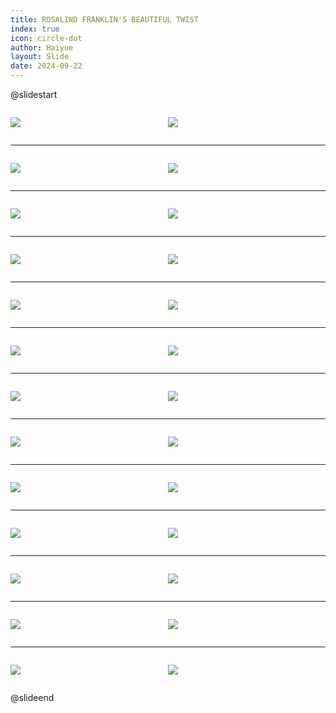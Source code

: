 ```yaml
---
title: ROSALIND FRANKLIN'S BEAUTIFUL TWIST
index: true
icon: circle-dot
author: Haiyue
layout: Slide
date: 2024-09-22
---
```

 
@slidestart

<div style="display:flex">
<div style="flex:1">

![](https://raw.githubusercontent.com/yclord/reading/refs/heads/master/english/Level-X/ROSALIND%20FRANKLIN'S%20BEAUTIFUL%20TWIST/001.webp)
</div>
<div style="flex:1">

![](https://raw.githubusercontent.com/yclord/reading/refs/heads/master/english/Level-X/ROSALIND%20FRANKLIN'S%20BEAUTIFUL%20TWIST/002.webp)
</div>
</div>

---

<div style="display:flex">
<div style="flex:1">

![](https://raw.githubusercontent.com/yclord/reading/refs/heads/master/english/Level-X/ROSALIND%20FRANKLIN'S%20BEAUTIFUL%20TWIST/003.webp)
</div>
<div style="flex:1">

![](https://raw.githubusercontent.com/yclord/reading/refs/heads/master/english/Level-X/ROSALIND%20FRANKLIN'S%20BEAUTIFUL%20TWIST/004.webp)
</div>
</div>

---

<div style="display:flex">
<div style="flex:1">

![](https://raw.githubusercontent.com/yclord/reading/refs/heads/master/english/Level-X/ROSALIND%20FRANKLIN'S%20BEAUTIFUL%20TWIST/005.webp)
</div>
<div style="flex:1">

![](https://raw.githubusercontent.com/yclord/reading/refs/heads/master/english/Level-X/ROSALIND%20FRANKLIN'S%20BEAUTIFUL%20TWIST/006.webp)
</div>
</div>

---

<div style="display:flex">
<div style="flex:1">

![](https://raw.githubusercontent.com/yclord/reading/refs/heads/master/english/Level-X/ROSALIND%20FRANKLIN'S%20BEAUTIFUL%20TWIST/007.webp)
</div>
<div style="flex:1">

![](https://raw.githubusercontent.com/yclord/reading/refs/heads/master/english/Level-X/ROSALIND%20FRANKLIN'S%20BEAUTIFUL%20TWIST/008.webp)
</div>
</div>

---

<div style="display:flex">
<div style="flex:1">

![](https://raw.githubusercontent.com/yclord/reading/refs/heads/master/english/Level-X/ROSALIND%20FRANKLIN'S%20BEAUTIFUL%20TWIST/009.webp)
</div>
<div style="flex:1">

![](https://raw.githubusercontent.com/yclord/reading/refs/heads/master/english/Level-X/ROSALIND%20FRANKLIN'S%20BEAUTIFUL%20TWIST/010.webp)
</div>
</div>

---

<div style="display:flex">
<div style="flex:1">

![](https://raw.githubusercontent.com/yclord/reading/refs/heads/master/english/Level-X/ROSALIND%20FRANKLIN'S%20BEAUTIFUL%20TWIST/011.webp)
</div>
<div style="flex:1">

![](https://raw.githubusercontent.com/yclord/reading/refs/heads/master/english/Level-X/ROSALIND%20FRANKLIN'S%20BEAUTIFUL%20TWIST/012.webp)
</div>
</div>

---

<div style="display:flex">
<div style="flex:1">

![](https://raw.githubusercontent.com/yclord/reading/refs/heads/master/english/Level-X/ROSALIND%20FRANKLIN'S%20BEAUTIFUL%20TWIST/013.webp)
</div>
<div style="flex:1">

![](https://raw.githubusercontent.com/yclord/reading/refs/heads/master/english/Level-X/ROSALIND%20FRANKLIN'S%20BEAUTIFUL%20TWIST/014.webp)
</div>
</div>

---

<div style="display:flex">
<div style="flex:1">

![](https://raw.githubusercontent.com/yclord/reading/refs/heads/master/english/Level-X/ROSALIND%20FRANKLIN'S%20BEAUTIFUL%20TWIST/015.webp)
</div>
<div style="flex:1">

![](https://raw.githubusercontent.com/yclord/reading/refs/heads/master/english/Level-X/ROSALIND%20FRANKLIN'S%20BEAUTIFUL%20TWIST/016.webp)
</div>
</div>

---

<div style="display:flex">
<div style="flex:1">

![](https://raw.githubusercontent.com/yclord/reading/refs/heads/master/english/Level-X/ROSALIND%20FRANKLIN'S%20BEAUTIFUL%20TWIST/017.webp)
</div>
<div style="flex:1">

![](https://raw.githubusercontent.com/yclord/reading/refs/heads/master/english/Level-X/ROSALIND%20FRANKLIN'S%20BEAUTIFUL%20TWIST/018.webp)
</div>
</div>

---

<div style="display:flex">
<div style="flex:1">

![](https://raw.githubusercontent.com/yclord/reading/refs/heads/master/english/Level-X/ROSALIND%20FRANKLIN'S%20BEAUTIFUL%20TWIST/019.webp)
</div>
<div style="flex:1">

![](https://raw.githubusercontent.com/yclord/reading/refs/heads/master/english/Level-X/ROSALIND%20FRANKLIN'S%20BEAUTIFUL%20TWIST/020.webp)
</div>
</div>

---

<div style="display:flex">
<div style="flex:1">

![](https://raw.githubusercontent.com/yclord/reading/refs/heads/master/english/Level-X/ROSALIND%20FRANKLIN'S%20BEAUTIFUL%20TWIST/021.webp)
</div>
<div style="flex:1">

![](https://raw.githubusercontent.com/yclord/reading/refs/heads/master/english/Level-X/ROSALIND%20FRANKLIN'S%20BEAUTIFUL%20TWIST/022.webp)
</div>
</div>

---

<div style="display:flex">
<div style="flex:1">

![](https://raw.githubusercontent.com/yclord/reading/refs/heads/master/english/Level-X/ROSALIND%20FRANKLIN'S%20BEAUTIFUL%20TWIST/023.webp)
</div>
<div style="flex:1">

![](https://raw.githubusercontent.com/yclord/reading/refs/heads/master/english/Level-X/ROSALIND%20FRANKLIN'S%20BEAUTIFUL%20TWIST/024.webp)
</div>
</div>

---

<div style="display:flex">
<div style="flex:1">

![](https://raw.githubusercontent.com/yclord/reading/refs/heads/master/english/Level-X/ROSALIND%20FRANKLIN'S%20BEAUTIFUL%20TWIST/025.webp)
</div>
<div style="flex:1">

![](https://raw.githubusercontent.com/yclord/reading/refs/heads/master/english/Level-X/ROSALIND%20FRANKLIN'S%20BEAUTIFUL%20TWIST/026.webp)
</div>
</div>

@slideend
